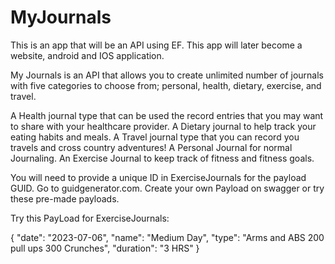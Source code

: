 # MyJournals
This is an app that will be an API using EF. This app will later become a website, android and IOS application. 

My Journals is an API that allows you to create unlimited number of journals with five categories to choose from; personal, health, dietary, exercise, and travel. 

A Health journal type that can be used the record entries that you may want to share with your healthcare provider. 
A Dietary journal to help track your eating habits and meals. 
A Travel journal type that you can record you travels and cross country adventures! 
A Personal Journal for normal Journaling. 
An Exercise Journal to keep track of fitness and fitness goals.

You will need to provide a unique ID in ExerciseJournals for the payload GUID. 
Go to guidgenerator.com.
Create your own Payload on swagger or try these pre-made payloads.




Try this PayLoad for ExerciseJournals:

{
  "date": "2023-07-06",
  "name": "Medium Day",
  "type": "Arms and ABS  200 pull ups 300 Crunches",
  "duration": "3 HRS"
}




